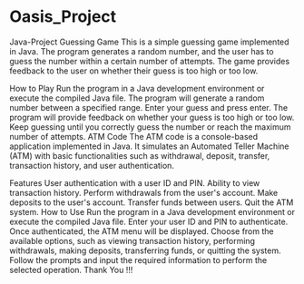 # Oasis_Project
Java-Project
Guessing Game
This is a simple guessing game implemented in Java. The program generates a random number, and the user has to guess the number within a certain number of attempts. The game provides feedback to the user on whether their guess is too high or too low.

How to Play
Run the program in a Java development environment or execute the compiled Java file.
The program will generate a random number between a specified range.
Enter your guess and press enter.
The program will provide feedback on whether your guess is too high or too low.
Keep guessing until you correctly guess the number or reach the maximum number of attempts.
ATM Code
The ATM code is a console-based application implemented in Java. It simulates an Automated Teller Machine (ATM) with basic functionalities such as withdrawal, deposit, transfer, transaction history, and user authentication.

Features
User authentication with a user ID and PIN.
Ability to view transaction history.
Perform withdrawals from the user's account.
Make deposits to the user's account.
Transfer funds between users.
Quit the ATM system.
How to Use
Run the program in a Java development environment or execute the compiled Java file.
Enter your user ID and PIN to authenticate.
Once authenticated, the ATM menu will be displayed.
Choose from the available options, such as viewing transaction history, performing withdrawals, making deposits, transferring funds, or quitting the system.
Follow the prompts and input the required information to perform the selected operation.
Thank You !!!
